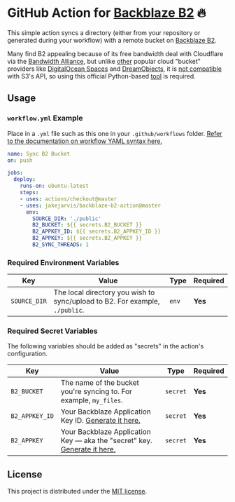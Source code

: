 # GitHub Action for [Backblaze B2](https://www.backblaze.com/b2/cloud-storage.html) 🔥 

This simple action syncs a directory (either from your repository or generated during your workflow) with a remote bucket on [Backblaze B2](https://www.backblaze.com/b2/cloud-storage.html).

Many find B2 appealing because of its free bandwidth deal with Cloudflare via the [Bandwidth Alliance](https://www.cloudflare.com/bandwidth-alliance/), but unlike [other](https://en.wikipedia.org/wiki/Amazon_S3#S3_API_and_competing_services) popular cloud "bucket" providers like [DigitalOcean Spaces](https://developers.digitalocean.com/documentation/spaces/) and [DreamObjects](https://help.dreamhost.com/hc/en-us/articles/217590537-How-To-Use-DreamObjects-S3-compatible-API), it is [not compatible](https://help.backblaze.com/hc/en-us/articles/218513487-Is-the-B2-Cloud-Storage-API-Compatible-with-Amazon-S3-) with S3's API, so using this official Python-based [tool](https://github.com/Backblaze/B2_Command_Line_Tool) is required.


## Usage

### `workflow.yml` Example

Place in a `.yml` file such as this one in your `.github/workflows` folder. [Refer to the documentation on workflow YAML syntax here.](https://help.github.com/en/articles/workflow-syntax-for-github-actions)

```yaml
name: Sync B2 Bucket
on: push

jobs:
  deploy:
    runs-on: ubuntu-latest
    steps:
    - uses: actions/checkout@master
    - uses: jakejarvis/backblaze-b2-action@master
      env:
        SOURCE_DIR: './public'
        B2_BUCKET: ${{ secrets.B2_BUCKET }}
        B2_APPKEY_ID: ${{ secrets.B2_APPKEY_ID }}
        B2_APPKEY: ${{ secrets.B2_APPKEY }}
        B2_SYNC_THREADS: 1

```


### Required Environment Variables

| Key | Value | Type | Required |
| ------------- | ------------- | ------------- | ------------- |
| `SOURCE_DIR` | The local directory you wish to sync/upload to B2. For example, `./public`. | `env` | **Yes** |


### Required Secret Variables

The following variables should be added as "secrets" in the action's configuration.

| Key | Value | Type | Required |
| ------------- | ------------- | ------------- | ------------- |
| `B2_BUCKET` | The name of the bucket you're syncing to. For example, `my_files`. | `secret` | **Yes** |
| `B2_APPKEY_ID` | Your Backblaze Application Key ID. [Generate it here.](https://secure.backblaze.com/app_keys.htm) | `secret` | **Yes** |
| `B2_APPKEY` | Your Backblaze Application Key — aka the "secret" key. [Generate it here.](https://secure.backblaze.com/app_keys.htm) | `secret` | **Yes** |


## License

This project is distributed under the [MIT license](LICENSE.md).
